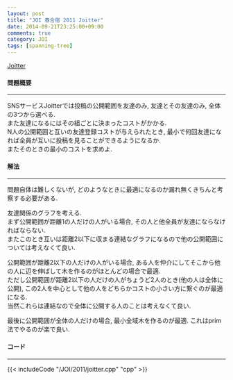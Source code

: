 ```yaml
---
layout: post
title: "JOI 春合宿 2011 Joitter"
date: 2014-09-21T23:25:00+09:00
comments: true
category: JOI
tags: [spanning-tree]
---
```


[Joitter](http://joisc2011.contest.atcoder.jp/tasks/joisc2011_joitter)

#### 問題概要

****

SNSサービスJoitterでは投稿の公開範囲を友達のみ, 友達とその友達のみ, 全体の3つから選べる.  
また友達になるにはその組ごとに決まったコストがかかる.  
N人の公開範囲と互いの友達登録コストが与えられたとき, 最小で何回友達になれば全員が互いに投稿を見ることができるようになるか.  
またそのときの最小のコストを求めよ.

#### 解法

****

問題自体は難しくないが, どのようなときに最適になるのか漏れ無くきちんと考察する必要がある.  
  
友達関係のグラフを考える.  
まず公開範囲が距離1の人だけの人がいる場合, その人と他全員が友達にならなければならない.  
またこのとき互いは距離2以下に収まる連結なグラフになるので他の公開範囲については考えなくて良い.  
  
公開範囲が距離2以下の人だけの人がいる場合, ある人を仲介にしてそこから他の人に辺を伸ばして木を作るのがほとんどの場合で最適.  
ただし公開範囲が距離2以下の人だけの人がちょうど2人のとき(他の人は全体に公開), この2人を中心として他の人をどちらかコストの小さい方に繋ぐのが最適になる.  
当然これらは連結なので全体に公開する人のことは考えなくて良い.  
  
最後に公開範囲が全体の人だけの場合, 最小全域木を作るのが最適. これはprim法でやるのが楽で良い.

#### コード

****

{{< includeCode "/JOI/2011/joitter.cpp" "cpp" >}}
